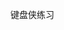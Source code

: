 <!--
 * @Description: 
 * @Author: wsy
 * @Date: 2022-11-03 14:49:02
 * @LastEditTime: 2022-11-03 14:49:11
 * @LastEditors: wsy
-->
键盘侠练习
